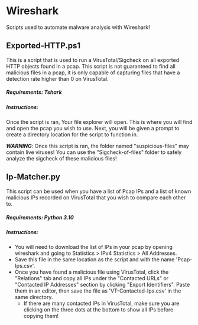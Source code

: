 # Wireshark
Scripts used to automate malware analysis with Wireshark!


## Exported-HTTP.ps1

This is a script that is used to run a VirusTotal/Sigcheck on all exported HTTP objects found in a pcap.
This script is not guaranteed to find all malicious files in a pcap, it is only capable of capturing files that have a detection rate higher than 0 on VirusTotal.

##### Requirements:   Tshark

##### Instructions:
Once the script is ran, Your file explorer will open. This is where you will find and open the pcap you wish to use. Next, you will be given a prompt to create a directory location for the script to function in.

***WARNING***:
Once this script is ran, the folder named "suspicious-files" may contain live viruses! You can use the "Sigcheck-of-files" folder to safely analyze the sigcheck of these malicious files!




## Ip-Matcher.py

This script can be used when you have a list of Pcap IPs and a list of known malicious IPs recorded on VirusTotal that you wish to compare each other to.

##### Requirements:   Python 3.10

##### Instructions:
- You will need to download the list of IPs in your pcap by opening wireshark and going to Statistics > IPv4 Statistics > All Addresses. 
- Save this file in the same location as the script and with the name 'Pcap-Ips.csv'.
- Once you have found a malicious file using VirusTotal, click the "Relations" tab and copy all IPs under the "Contacted URLs" or "Contacted IP Addresses" section by clicking "Export Identifiers". Paste them in an editor, then save the file as 'VT-Contacted-Ips.csv' in the same directory.
  - If there are many contacted IPs in VirusTotal, make sure you are clicking on the three dots at the bottom to show all IPs before copying them!
